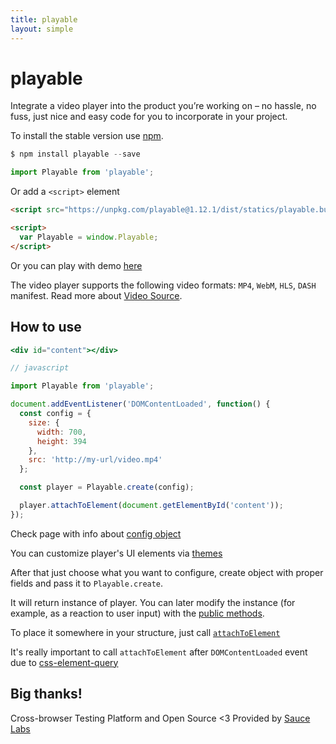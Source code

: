 ```yaml
---
title: playable
layout: simple
---
```


# playable

<aside class="notice">
Integrate a video player into the product you’re working on – no hassle, no fuss, just nice and easy code for you to incorporate in your project.
</aside>

<playable-demo></playable-demo>

To install the stable version use [npm](https://www.npmjs.com/package/playable).

```javascript
$ npm install playable --save

import Playable from 'playable';
```

Or add a `<script>` element

```html
<script src="https://unpkg.com/playable@1.12.1/dist/statics/playable.bundle.min.js"></script>

<script>
  var Playable = window.Playable;
</script>
```

Or you can play with demo [here](https://jsfiddle.net/bodia/to0r65f4/)

The video player supports the following video formats: `MP4`, `WebM`, `HLS`, `DASH` manifest. Read more about [Video Source](/video-source).

## How to use

```jsx
<div id="content"></div>

// javascript

import Playable from 'playable';

document.addEventListener('DOMContentLoaded', function() {
  const config = {
    size: {
      width: 700,
      height: 394
    },
    src: 'http://my-url/video.mp4'
  };

  const player = Playable.create(config);

  player.attachToElement(document.getElementById('content'));
});
```

Check page with info about [config object](/player-config)

You can customize player's UI elements via [themes](/themes)

After that just choose what you want to configure, create object with proper fields and pass it to `Playable.create`.

It will return instance of player. You can later modify the instance (for example, as a reaction to user input) with the  [public methods](/api).

To place it somewhere in your structure, just call [`attachToElement`](/api#attachtoelement)

It's really important to call `attachToElement` after `DOMContentLoaded` event due to [css-element-query](https://github.com/marcj/css-element-queries)

## Big thanks!

Cross-browser Testing Platform and Open Source <3 Provided by [Sauce Labs][homepage]

[homepage]: https://saucelabs.com
